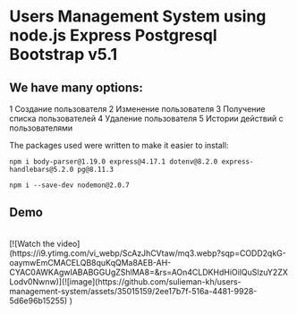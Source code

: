 # Users Management System using node.js Express Postgresql Bootstrap v5.1

## We have many options:

1 Создание пользователя
2 Изменение пользователя
3 Получение списка пользователей
4 Удаление пользователя
5 Истории действий с пользователями

The packages used were written to make it easier to install:

```
npm i body-parser@1.19.0 express@4.17.1 dotenv@8.2.0 express-handlebars@5.2.0 pg@8.11.3
```

```
npm i --save-dev nodemon@2.0.7
```

## Demo
<br>
[![Watch the video](https://i9.ytimg.com/vi_webp/ScAzJhCVtaw/mq3.webp?sqp=CODD2qkG-oaymwEmCMACELQB8quKqQMa8AEB-AH-CYAC0AWKAgwIABABGGUgZShlMA8=&rs=AOn4CLDKHdHiOilQuSlzuY2ZXLodv0Nwnw)](![image](https://github.com/sulieman-kh/users-management-system/assets/35015159/2ee17b7f-516a-4481-9928-5d6e96b15255)
)

